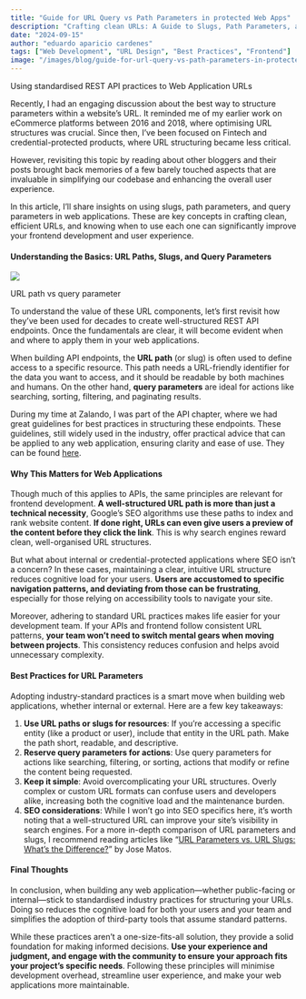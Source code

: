 ```yaml
---
title: "Guide for URL Query vs Path Parameters in protected Web Apps"
description: "Crafting clean URLs: A Guide to Slugs, Path Parameters, and Query Parameters for better UX for credential protected Web Applications"
date: "2024-09-15"
author: "eduardo aparicio cardenes"
tags: ["Web Development", "URL Design", "Best Practices", "Frontend"]
image: "/images/blog/guide-for-url-query-vs-path-parameters-in-protected-web-apps-frontmatter.png"
---
```


Using standardised REST API practices to Web Application URLs

Recently, I had an engaging discussion about the best way to structure parameters within a website’s URL. It reminded me of my earlier work on eCommerce platforms between 2016 and 2018, where optimising URL structures was crucial. Since then, I’ve been focused on Fintech and credential-protected products, where URL structuring became less critical.

However, revisiting this topic by reading about other bloggers and their posts brought back memories of a few barely touched aspects that are invaluable in simplifying our codebase and enhancing the overall user experience.

In this article, I’ll share insights on using slugs, path parameters, and query parameters in web applications. These are key concepts in crafting clean, efficient URLs, and knowing when to use each one can significantly improve your frontend development and user experience.

#### Understanding the Basics: URL Paths, Slugs, and Query Parameters

![](/images/blog/url-structure-breakdown.webp)

URL path vs query parameter

To understand the value of these URL components, let’s first revisit how they’ve been used for decades to create well-structured REST API endpoints. Once the fundamentals are clear, it will become evident when and where to apply them in your web applications.

When building API endpoints, the **URL path** (or slug) is often used to define access to a specific resource. This path needs a URL-friendly identifier for the data you want to access, and it should be readable by both machines and humans. On the other hand, **query parameters** are ideal for actions like searching, sorting, filtering, and paginating results.

During my time at Zalando, I was part of the API chapter, where we had great guidelines for best practices in structuring these endpoints. These guidelines, still widely used in the industry, offer practical advice that can be applied to any web application, ensuring clarity and ease of use. They can be found [here](https://opensource.zalando.com/restful-api-guidelines/#urls).

#### Why This Matters for Web Applications

Though much of this applies to APIs, the same principles are relevant for frontend development. **A well-structured URL path is more than just a technical necessity**, Google’s SEO algorithms use these paths to index and rank website content. **If done right, URLs can even give users a preview of the content before they click the link**. This is why search engines reward clean, well-organised URL structures.

But what about internal or credential-protected applications where SEO isn’t a concern? In these cases, maintaining a clear, intuitive URL structure reduces cognitive load for your users. **Users are accustomed to specific navigation patterns, and deviating from those can be frustrating**, especially for those relying on accessibility tools to navigate your site.

Moreover, adhering to standard URL practices makes life easier for your development team. If your APIs and frontend follow consistent URL patterns, **your team won’t need to switch mental gears when moving between projects**. This consistency reduces confusion and helps avoid unnecessary complexity.

#### Best Practices for URL Parameters

Adopting industry-standard practices is a smart move when building web applications, whether internal or external. Here are a few key takeaways:

1.  **Use URL paths or slugs for resources**: If you’re accessing a specific entity (like a product or user), include that entity in the URL path. Make the path short, readable, and descriptive.
2.  **Reserve query parameters for actions**: Use query parameters for actions like searching, filtering, or sorting, actions that modify or refine the content being requested.
3.  **Keep it simple**: Avoid overcomplicating your URL structures. Overly complex or custom URL formats can confuse users and developers alike, increasing both the cognitive load and the maintenance burden.
4.  **SEO considerations**: While I won’t go into SEO specifics here, it’s worth noting that a well-structured URL can improve your site’s visibility in search engines. For a more in-depth comparison of URL parameters and slugs, I recommend reading articles like “[URL Parameters vs. URL Slugs: What’s the Difference?](https://angulardive.com/blog/url-parameters-vs-url-slugs-what-s-the-difference/)” by Jose Matos.

#### Final Thoughts

In conclusion, when building any web application—whether public-facing or internal—stick to standardised industry practices for structuring your URLs. Doing so reduces the cognitive load for both your users and your team and simplifies the adoption of third-party tools that assume standard patterns.

While these practices aren’t a one-size-fits-all solution, they provide a solid foundation for making informed decisions. **Use your experience and judgment, and engage with the community to ensure your approach fits your project’s specific needs**. Following these principles will minimise development overhead, streamline user experience, and make your web applications more maintainable. 